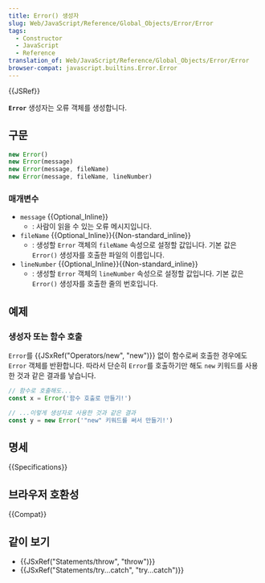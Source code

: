 ```yaml
---
title: Error() 생성자
slug: Web/JavaScript/Reference/Global_Objects/Error/Error
tags:
  - Constructor
  - JavaScript
  - Reference
translation_of: Web/JavaScript/Reference/Global_Objects/Error/Error
browser-compat: javascript.builtins.Error.Error
---
```


{{JSRef}}

**`Error`** 생성자는 오류 객체를 생성합니다.

## 구문

```js
new Error()
new Error(message)
new Error(message, fileName)
new Error(message, fileName, lineNumber)
```

### 매개변수

- `message` {{Optional_Inline}}
  - : 사람이 읽을 수 있는 오류 메시지입니다.
- `fileName` {{Optional_Inline}}{{Non-standard_inline}}
  - : 생성할 `Error` 객체의 `fileName` 속성으로 설정할 값입니다. 기본 값은
    `Error()` 생성자를 호출한 파일의 이름입니다.
- `lineNumber` {{Optional_Inline}}{{Non-standard_inline}}
  - : 생성할 `Error` 객체의 `lineNumber` 속성으로 설정할 값입니다. 기본 값은
    `Error()` 생성자를 호출한 줄의 번호입니다.

## 예제

### 생성자 또는 함수 호출

`Error`를 {{JSxRef("Operators/new", "new")}} 없이 함수로써 호출한 경우에도 `Error` 객체를
반환합니다. 따라서 단순히 `Error`를 호출하기만 해도 `new` 키워드를 사용한 것과 같은 결과를
낳습니다.

```js
// 함수로 호출해도...
const x = Error('함수 호출로 만들기!')

// ...이렇게 생성자로 사용한 것과 같은 결과
const y = new Error('"new" 키워드를 써서 만들기!')
```

## 명세

{{Specifications}}

## 브라우저 호환성

{{Compat}}

## 같이 보기

- {{JSxRef("Statements/throw", "throw")}}
- {{JSxRef("Statements/try...catch", "try...catch")}}

